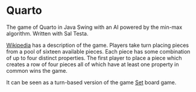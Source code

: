 Quarto
======

The game of Quarto in Java Swing with an AI powered by the min-max algorithm. Written with Sal Testa.

[Wikipedia](http://en.wikipedia.org/wiki/Quarto_(board_game)) has a description of the game. Players take
turn placing pieces from a pool of sixteen available pieces. Each piece has some combination of up to
four distinct properties. The first player to place a piece which creates a row of four pieces all of which
have at least one property in common wins the game.

It can be seen as a turn-based version of the game [Set](http://boardgamegeek.com/boardgame/1198/set) board game.
